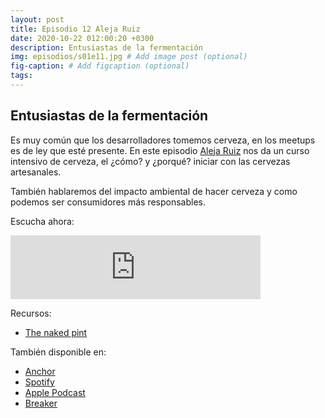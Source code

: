 ```yaml
---
layout: post
title: Episodio 12 Aleja Ruiz
date: 2020-10-22 012:00:20 +0300
description: Entusiastas de la fermentación
img: episodios/s01e11.jpg # Add image post (optional)
fig-caption: # Add figcaption (optional)
tags:
---
```


## Entusiastas de la fermentación

Es muy común que los desarrolladores tomemos cerveza, en los meetups es de ley que esté presente. En este episodio [Aleja Ruiz](https://www.instagram.com/laninaylapinta/) nos da un curso intensivo de cerveza, el ¿cómo? y ¿porqué? iniciar con las cervezas artesanales.

También hablaremos del impacto ambiental de hacer cerveza y como podemos ser consumidores más responsables.

Escucha ahora:

<iframe src="https://anchor.fm/espaciosabiertos/embed/episodes/Entusiastas-de-la-fermentacin-ele8k3" height="102px" width="400px" frameborder="0" scrolling="no"></iframe>

Recursos:
* [The naked pint](https://www.amazon.com/Naked-Pint-Unadulterated-Guide-Craft/dp/0399161325)

También disponible en:

* [Anchor](https://anchor.fm/espaciosabiertos)
* [Spotify](https://open.spotify.com/show/0OZYcWCNqmhiql61kqu6ay)
* [Apple Podcast](https://podcasts.apple.com/mx/podcast/espacios-abiertos/id1522707168)
* [Breaker](https://www.breaker.audio/p/espacios-abiertos/)
